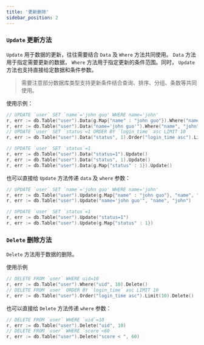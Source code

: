 ```yaml
---
title: '更新删除'
sidebar_position: 2
---
```


### `Update` 更新方法

`Update` 用于数据的更新，往往需要结合 `Data` 及 `Where` 方法共同使用。 `Data` 方法用于指定需要更新的数据， `Where` 方法用于指定更新的条件范围。同时， `Update` 方法也支持直接给定数据和条件参数。

> 需要注意部分数据库类型支持更新条件结合查询、排序、分组、条数等共同使用。

使用示例：

```  go
// UPDATE `user` SET `name`='john guo' WHERE name='john'
r, err := db.Table("user").Data(g.Map{"name" : "john guo"}).Where("name", "john").Update()
r, err := db.Table("user").Data("name='john guo'").Where("name", "john").Update()
// UPDATE `user` SET `status`=1 ORDER BY `login_time` asc LIMIT 10
r, err := db.Table("user").Data("status", 1).Order("login_time asc").Limit(10).Update()

// UPDATE `user` SET `status`=1
r, err := db.Table("user").Data("status=1").Update()
r, err := db.Table("user").Data("status", 1).Update()
r, err := db.Table("user").Data(g.Map{"status" : 1}).Update()

```

也可以直接给 `Update` 方法传递 `data` 及 `where` 参数：

```  go
// UPDATE `user` SET `name`='john guo' WHERE name='john'
r, err := db.Table("user").Update(g.Map{"name" : "john guo"}, "name", "john")
r, err := db.Table("user").Update("name='john guo'", "name", "john")

// UPDATE `user` SET `status`=1
r, err := db.Table("user").Update("status=1")
r, err := db.Table("user").Update(g.Map{"status" : 1})

```

### `Delete` 删除方法

`Delete` 方法用于数据的删除。

使用示例

```  go
// DELETE FROM `user` WHERE uid=10
r, err := db.Table("user").Where("uid", 10).Delete()
// DELETE FROM `user` ORDER BY `login_time` asc LIMIT 10
r, err := db.Table("user").Order("login_time asc").Limit(10).Delete()

```

也可以直接给 `Delete` 方法传递 `where` 参数：

```  go
// DELETE FROM `user` WHERE `uid`=10
r, err := db.Table("user").Delete("uid", 10)
// DELETE FROM `user` WHERE `score`<60
r, err := db.Table("user").Delete("score < ", 60)

```